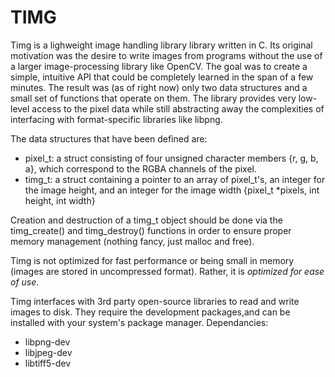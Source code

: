 TIMG
=================================

Timg is a lighweight image handling library library written in C. 
Its original motivation was the desire to write images from programs 
without the use of a larger image-processing library like OpenCV. 
The goal was to create a simple, intuitive API that could be completely 
learned in the span of a few minutes.
The result was (as of right now) only two data structures and a small
set of functions that operate on them.
The library provides very low-level access to the pixel data while
still abstracting away the complexities of interfacing with format-specific
libraries like libpng.

The data structures that have been defined are:

* pixel_t: a struct consisting of four unsigned character members {r, g, b, a},
which correspond to the RGBA channels of the pixel.
* timg_t: a struct containing a pointer to an array of pixel_t's, an integer
for the image height, and an integer for the image width {pixel_t *pixels, int height, int width}

Creation and destruction of a timg_t object should be done via the timg_create() and timg_destroy()
functions in order to ensure proper memory management (nothing fancy, just malloc and free).

Timg is not optimized for fast performance or being small in memory (images are stored in
uncompressed format).
Rather, it is *optimized for ease of use*. 

Timg interfaces with 3rd party open-source libraries to read and write
images to disk. They require the development packages,and  can be installed
with your system's package manager.
Dependancies: 

* libpng-dev
* libjpeg-dev
* libtiff5-dev